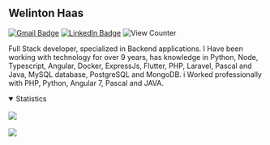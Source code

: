 ## Welinton Haas

[![Gmail Badge](https://img.shields.io/badge/-Gmail-c14438?style=flat-square&logo=Gmail&logoColor=white&link=mailto:welinton.haas@gmail.com)](mailto:welinton.haas@gmail.com)
[![LinkedIn Badge](https://img.shields.io/badge/-LinkedIn-2867B2?style=flat-square&labelColor=2867B2&logo=linkedin&logoColor=white&link=https://www.linkedin.com/in/welinton-haas/)](https://www.linkedin.com/in/welinton-haas)
![View Counter](https://komarev.com/ghpvc/?username=welintonhaas&style=flat-square)

Full Stack developer, specialized in Backend applications. I Have been working with technology for over 9 years, has knowledge in Python, Node, Typescript, Angular, Docker, ExpressJs, Flutter, PHP, Laravel, Pascal and Java, MySQL database, PostgreSQL and MongoDB. i Worked professionally with PHP, Python, Angular 7, Pascal and JAVA.

<details open>
<summary>Statistics</summary>
<br>
    <a>
      <img align="center" src="https://github-readme-stats.vercel.app/api?username=welintonhaas&layout=compact&show_icons=true&title_color=fff&icon_color=79ff97&text_color=9f9f9f&bg_color=151515" />
    </a>
    <br>
    <br>
    <a>
      <img align="center" src="https://github-readme-stats.vercel.app/api/top-langs/?username=welintonhaas&layout=compact&title_color=fff&icon_color=79ff97&text_color=9f9f9f&bg_color=151515" />
    </a>
</details>
